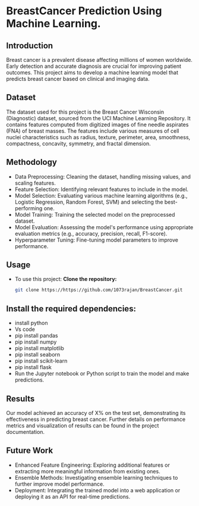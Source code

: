 # BreastCancer Prediction Using Machine Learning.

## Introduction
Breast cancer is a prevalent disease affecting millions of women worldwide. 
Early detection and accurate diagnosis are crucial for improving patient outcomes. 
This project aims to develop a machine learning model that predicts breast cancer based on clinical and imaging data.

## Dataset
The dataset used for this project is the Breast Cancer Wisconsin (Diagnostic) dataset, sourced from the UCI Machine Learning Repository.
It contains features computed from digitized images of fine needle aspirates (FNA) of breast masses. 
The features include various measures of cell nuclei characteristics such as radius, texture, perimeter, area, smoothness, compactness, concavity, symmetry, and fractal dimension.

## Methodology
- Data Preprocessing: Cleaning the dataset, handling missing values, and scaling features.
- Feature Selection: Identifying relevant features to include in the model.
- Model Selection: Evaluating various machine learning algorithms (e.g., Logistic Regression, Random Forest, SVM) and selecting the best-performing one.
- Model Training: Training the selected model on the preprocessed dataset.
- Model Evaluation: Assessing the model's performance using appropriate evaluation metrics (e.g., accuracy, precision, recall, F1-score).
- Hyperparameter Tuning: Fine-tuning model parameters to improve performance.

## Usage

- To use this project:
**Clone the repository:**
   ```sh
   git clone https://https://github.com/1073rajan/BreastCancer.git

## Install the required dependencies:

- install python
- Vs code
- pip install pandas
- pip install numpy
- pip install matplotlib
- pip install seaborn
- pip install scikit-learn
- pip install flask
- Run the Jupyter notebook or Python script to train the model and make predictions.

## Results
Our model achieved an accuracy of X% on the test set, demonstrating its effectiveness in predicting breast cancer. 
Further details on performance metrics and visualization of results can be found in the project documentation.

## Future Work
- Enhanced Feature Engineering: Exploring additional features or extracting more meaningful information from existing ones.
- Ensemble Methods: Investigating ensemble learning techniques to further improve model performance.
- Deployment: Integrating the trained model into a web application or deploying it as an API for real-time predictions.

